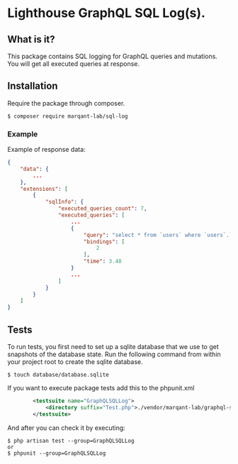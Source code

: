 # Lighthouse GraphQL SQL Log(s).


## What is it?

This package contains SQL logging for GraphQL queries and mutations.  
You will get all executed queries at response.  


## Installation

Require the package through composer.

```shell script
$ composer require marqant-lab/sql-log
```


### Example

Example of response data:

```json
{
    "data": {
        ...
    },
    "extensions": [
        {
            "sqlInfo": {
                "executed_queries_count": 7,
                "executed_queries": [
                    ...
                    {
                        "query": "select * from `users` where `users`.`id` = ? limit 1",
                        "bindings": [
                            2
                        ],
                        "time": 3.48
                    }
                    ...
                ]
            }
        }
    ]
}
```

## Tests

To run tests, you first need to set up a sqlite database that we use to get snapshots of the database state. Run the
 following command from within your project root to create the sqlite database.
 
```shell script
$ touch database/database.sqlite
```

If you want to execute package tests add this to the phpunit.xml
                                     
```xml
        <testsuite name="GraphQLSQLLog">
            <directory suffix="Test.php">./vendor/marqant-lab/graphql-sql-log/tests</directory>
        </testsuite>
```

And after you can check it by executing:
```shell script
$ php artisan test --group=GraphQLSQLLog
or
$ phpunit --group=GraphQLSQLLog
```
